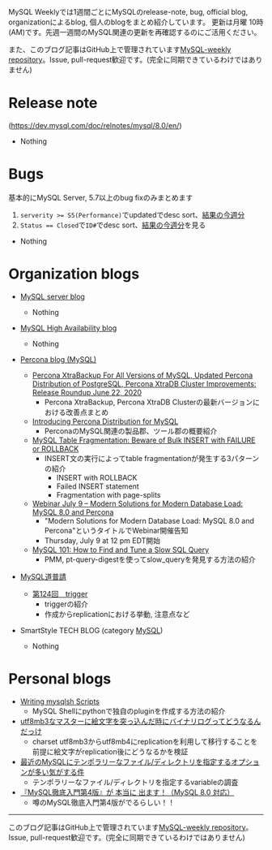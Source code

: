 MySQL Weeklyでは1週間ごとにMySQLのrelease-note, bug, official blog, organizationによるblog, 個人のblogをまとめ紹介しています。
更新は月曜 10時(AM)です。先週一週間のMySQL関連の更新を再確認するのにご活用ください。

また、このブログ記事はGitHub上で管理されています[MySQL-weekly repository](https://github.com/tom--bo/MySQL-weekly)。Issue, pull-request歓迎です。(完全に同期できているわけではありません)


# Release note

(https://dev.mysql.com/doc/relnotes/mysql/8.0/en/)

- Nothing

# Bugs

基本的にMySQL Server, 5.7以上のbug fixのみまとめます

1. `serverity >= S5(Performance)`でupdatedでdesc sort、[結果の今週分](https://bugs.mysql.com/search.php?cmd=display&status=All&severity=-5&os=5&bug_age=0&order_by=mtime&direction=ASC&limit=30&mine=0&reorder_by=mtime)
1. `Status == Closed`で`ID#`でdesc sort、[結果の今週分](https://bugs.mysql.com/search.php?search_for=&status=Closed&severity=&limit=10&order_by=id&cmd=display&direction=DESC&os=0&phpver=&bug_age=0)を見る

- Nothing


# Organization blogs

- [MySQL server blog](https://mysqlserverteam.com/)
  - Nothing

- [MySQL High Availability blog](https://mysqlhighavailability.com/)
  - Nothing

- [Percona blog (MySQL)](https://www.percona.com/blog/)
  - [Percona XtraBackup For All Versions of MySQL, Updated Percona Distribution of PostgreSQL, Percona XtraDB Cluster Improvements: Release Roundup June 22, 2020](https://www.percona.com/blog/2020/06/22/percona-xtrabackup-for-all-versions-of-mysql-updated-percona-distribution-of-postgresql-percona-xtradb-cluster-improvements-release-roundup-june-22-2020/)
    - Percona XtraBackup, Percona XtraDB Clusterの最新バージョンにおける改善点まとめ
  - [Introducing Percona Distribution for MySQL](https://www.percona.com/blog/2020/06/23/introducing-percona-distribution-for-mysql/)
    - PerconaのMySQL関連の製品郡、ツール郡の概要紹介
  - [MySQL Table Fragmentation: Beware of Bulk INSERT with FAILURE or ROLLBACK](https://www.percona.com/blog/2020/06/24/mysql-table-fragmentation-beware-of-bulk-insert-with-failure-or-rollback/)
    - INSERT文の実行によってtable fragmentationが発生する3パターンの紹介
      - INSERT with ROLLBACK
      - Failed INSERT statement
      - Fragmentation with page-splits
  - [Webinar July 9 – Modern Solutions for Modern Database Load: MySQL 8.0 and Percona](https://www.percona.com/blog/2020/06/26/webinar-july-9-modern-solutions-for-modern-database-load-mysql-8-0-and-percona/)
    - "Modern Solutions for Modern Database Load: MySQL 8.0 and Percona"というタイトルでWebinar開催告知
    - Thursday, July 9 at 12 pm EDT開始
  - [MySQL 101: How to Find and Tune a Slow SQL Query](https://www.percona.com/blog/2020/06/26/mysql-101-how-to-find-and-tune-a-slow-sql-query/)
    - PMM, pt-query-digestを使ってslow_queryを発見する方法の紹介

- [MySQL道普請](https://gihyo.jp/dev/serial/01/mysql-road-construction-news)
  - [第124回　trigger](https://gihyo.jp/dev/serial/01/mysql-road-construction-news/0124)
    - triggerの紹介
    - 作成からreplicationにおける挙動, 注意点など

- SmartStyle TECH BLOG (category [MySQL](https://www.s-style.co.jp/blog/category/tech/mysql/))
  - Nothing



# Personal blogs

- [Writing mysqlsh Scripts](https://elephantdolphin.blogspot.com/)
  - MySQL Shellにpythonで独自のpluginを作成する方法の紹介
- [utf8mb3なマスターに絵文字を突っ込んだ時にバイナリログってどうなるんだっけ](https://yoku0825.blogspot.com/2020/06/utf8mb3.html)
  - charset utf8mb3からutf8mb4にreplicationを利用して移行することを前提に絵文字がreplication後にどうなるかを検証
- [最近のMySQLにテンポラリーなファイル/ディレクトリを指定するオプションが多い気がする件](https://yoku0825.blogspot.com/2020/06/mysql.html)
  - テンポラリーなファイル/ディレクトリを指定するvariableの調査
- [『MySQL徹底入門第4版』が 本当に 出ます！（MySQL 8.0 対応）](https://sakaik.hateblo.jp/entry/20200628/MySQL_tettei_nyumon)
  - 噂のMySQL徹底入門第4版がでるらしい！！



-----

このブログ記事はGitHub上で管理されています[MySQL-weekly repository](https://github.com/tom--bo/MySQL-weekly)。Issue, pull-request歓迎です。(完全に同期できているわけではありません)
